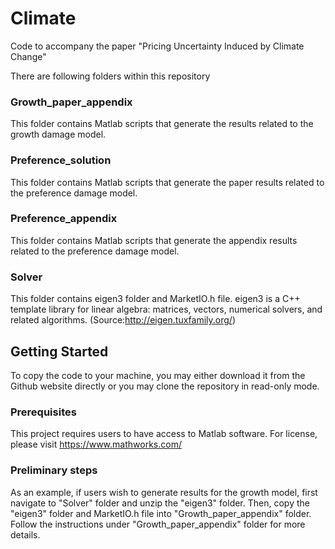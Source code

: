 # Climate
Code to accompany the paper "Pricing Uncertainty Induced by Climate Change"

There are following folders within this repository

### Growth_paper_appendix
This folder contains Matlab scripts that generate the results related to the growth damage model.

### Preference_solution
This folder contains Matlab scripts that generate the paper results related to the preference damage model.

### Preference_appendix
This folder contains Matlab scripts that generate the appendix results related to the preference damage model.

### Solver
This folder contains eigen3 folder and MarketIO.h file.
eigen3 is a C++ template library for linear algebra: matrices, vectors, numerical solvers, and related algorithms. (Source:http://eigen.tuxfamily.org/)


## Getting Started

To copy the code to your machine, you may either download it from the Github website directly or you may clone the repository in read-only mode.

### Prerequisites

This project requires users to have access to Matlab software. For license, please visit https://www.mathworks.com/

### Preliminary steps
As an example, if users wish to generate results for the growth model, first navigate to "Solver" folder and unzip the "eigen3" folder. Then, copy the "eigen3" folder and MarketIO.h file into "Growth_paper_appendix" folder. Follow the instructions under "Growth_paper_appendix" folder for more details.

